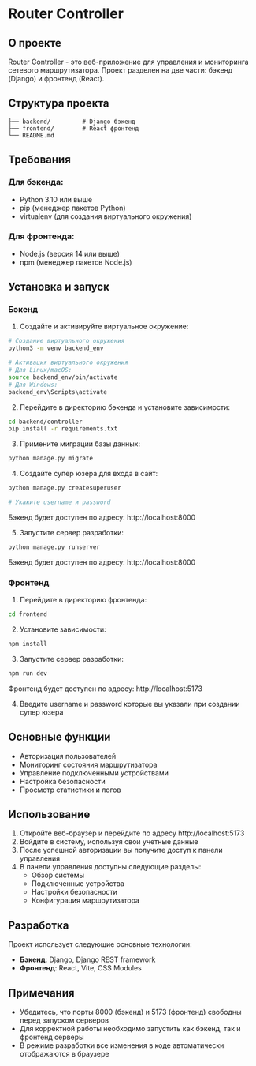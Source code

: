 # Router Controller

## О проекте
Router Controller - это веб-приложение для управления и мониторинга сетевого маршрутизатора. Проект разделен на две части: бэкенд (Django) и фронтенд (React).

## Структура проекта
```
├── backend/         # Django бэкенд
├── frontend/        # React фронтенд
└── README.md
```

## Требования
### Для бэкенда:
- Python 3.10 или выше
- pip (менеджер пакетов Python)
- virtualenv (для создания виртуального окружения)

### Для фронтенда:
- Node.js (версия 14 или выше)
- npm (менеджер пакетов Node.js)

## Установка и запуск

### Бэкенд
1. Создайте и активируйте виртуальное окружение:
```bash
# Создание виртуального окружения
python3 -m venv backend_env

# Активация виртуального окружения
# Для Linux/macOS:
source backend_env/bin/activate
# Для Windows:
backend_env\Scripts\activate
```

2. Перейдите в директорию бэкенда и установите зависимости:
```bash
cd backend/controller
pip install -r requirements.txt
```

3. Примените миграции базы данных:
```bash
python manage.py migrate
```

4. Создайте супер юзера для входа в сайт:
```bash
python manage.py createsuperuser

# Укажите username и password
```
Бэкенд будет доступен по адресу: http://localhost:8000


5. Запустите сервер разработки:
```bash
python manage.py runserver
```
Бэкенд будет доступен по адресу: http://localhost:8000

### Фронтенд
1. Перейдите в директорию фронтенда:
```bash
cd frontend
```

2. Установите зависимости:
```bash
npm install
```

3. Запустите сервер разработки:
```bash
npm run dev
```
Фронтенд будет доступен по адресу: http://localhost:5173

4. Введите username и password которые вы указали при создании супер юзера



## Основные функции
- Авторизация пользователей
- Мониторинг состояния маршрутизатора
- Управление подключенными устройствами
- Настройка безопасности
- Просмотр статистики и логов

## Использование
1. Откройте веб-браузер и перейдите по адресу http://localhost:5173
2. Войдите в систему, используя свои учетные данные
3. После успешной авторизации вы получите доступ к панели управления
4. В панели управления доступны следующие разделы:
   - Обзор системы
   - Подключенные устройства
   - Настройки безопасности
   - Конфигурация маршрутизатора

## Разработка
Проект использует следующие основные технологии:
- **Бэкенд**: Django, Django REST framework
- **Фронтенд**: React, Vite, CSS Modules

## Примечания
- Убедитесь, что порты 8000 (бэкенд) и 5173 (фронтенд) свободны перед запуском серверов
- Для корректной работы необходимо запустить как бэкенд, так и фронтенд серверы
- В режиме разработки все изменения в коде автоматически отображаются в браузере